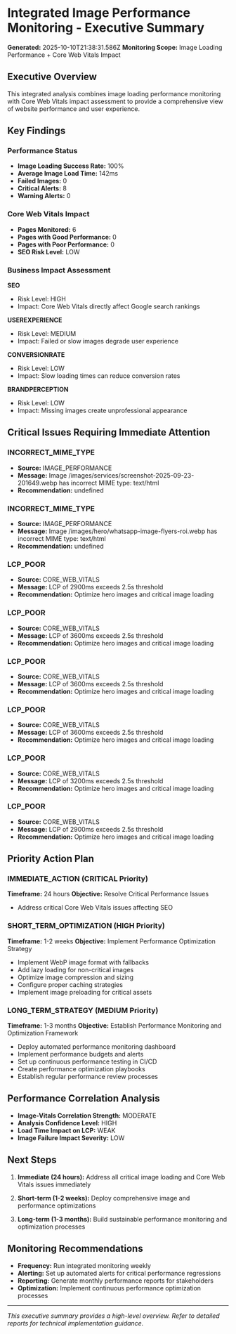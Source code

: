 # Integrated Image Performance Monitoring - Executive Summary

**Generated:** 2025-10-10T21:38:31.586Z **Monitoring Scope:** Image Loading
Performance + Core Web Vitals Impact

## Executive Overview

This integrated analysis combines image loading performance monitoring with Core
Web Vitals impact assessment to provide a comprehensive view of website
performance and user experience.

## Key Findings

### Performance Status

- **Image Loading Success Rate:** 100%
- **Average Image Load Time:** 142ms
- **Failed Images:** 0
- **Critical Alerts:** 8
- **Warning Alerts:** 0

### Core Web Vitals Impact

- **Pages Monitored:** 6
- **Pages with Good Performance:** 0
- **Pages with Poor Performance:** 0
- **SEO Risk Level:** LOW

### Business Impact Assessment

**SEO**

- Risk Level: HIGH
- Impact: Core Web Vitals directly affect Google search rankings

**USEREXPERIENCE**

- Risk Level: MEDIUM
- Impact: Failed or slow images degrade user experience

**CONVERSIONRATE**

- Risk Level: LOW
- Impact: Slow loading times can reduce conversion rates

**BRANDPERCEPTION**

- Risk Level: LOW
- Impact: Missing images create unprofessional appearance

## Critical Issues Requiring Immediate Attention

### INCORRECT_MIME_TYPE

- **Source:** IMAGE_PERFORMANCE
- **Message:** Image /images/services/screenshot-2025-09-23-201649.webp has
  incorrect MIME type: text/html
- **Recommendation:** undefined

### INCORRECT_MIME_TYPE

- **Source:** IMAGE_PERFORMANCE
- **Message:** Image /images/hero/whatsapp-image-flyers-roi.webp has incorrect
  MIME type: text/html
- **Recommendation:** undefined

### LCP_POOR

- **Source:** CORE_WEB_VITALS
- **Message:** LCP of 2900ms exceeds 2.5s threshold
- **Recommendation:** Optimize hero images and critical image loading

### LCP_POOR

- **Source:** CORE_WEB_VITALS
- **Message:** LCP of 3600ms exceeds 2.5s threshold
- **Recommendation:** Optimize hero images and critical image loading

### LCP_POOR

- **Source:** CORE_WEB_VITALS
- **Message:** LCP of 3600ms exceeds 2.5s threshold
- **Recommendation:** Optimize hero images and critical image loading

### LCP_POOR

- **Source:** CORE_WEB_VITALS
- **Message:** LCP of 3600ms exceeds 2.5s threshold
- **Recommendation:** Optimize hero images and critical image loading

### LCP_POOR

- **Source:** CORE_WEB_VITALS
- **Message:** LCP of 3200ms exceeds 2.5s threshold
- **Recommendation:** Optimize hero images and critical image loading

### LCP_POOR

- **Source:** CORE_WEB_VITALS
- **Message:** LCP of 2900ms exceeds 2.5s threshold
- **Recommendation:** Optimize hero images and critical image loading

## Priority Action Plan

### IMMEDIATE_ACTION (CRITICAL Priority)

**Timeframe:** 24 hours **Objective:** Resolve Critical Performance Issues

- Address critical Core Web Vitals issues affecting SEO

### SHORT_TERM_OPTIMIZATION (HIGH Priority)

**Timeframe:** 1-2 weeks **Objective:** Implement Performance Optimization
Strategy

- Implement WebP image format with fallbacks
- Add lazy loading for non-critical images
- Optimize image compression and sizing
- Configure proper caching strategies
- Implement image preloading for critical assets

### LONG_TERM_STRATEGY (MEDIUM Priority)

**Timeframe:** 1-3 months **Objective:** Establish Performance Monitoring and
Optimization Framework

- Deploy automated performance monitoring dashboard
- Implement performance budgets and alerts
- Set up continuous performance testing in CI/CD
- Create performance optimization playbooks
- Establish regular performance review processes

## Performance Correlation Analysis

- **Image-Vitals Correlation Strength:** MODERATE
- **Analysis Confidence Level:** HIGH
- **Load Time Impact on LCP:** WEAK
- **Image Failure Impact Severity:** LOW

## Next Steps

1. **Immediate (24 hours):** Address all critical image loading and Core Web
   Vitals issues immediately

2. **Short-term (1-2 weeks):** Deploy comprehensive image and performance
   optimizations

3. **Long-term (1-3 months):** Build sustainable performance monitoring and
   optimization processes

## Monitoring Recommendations

- **Frequency:** Run integrated monitoring weekly
- **Alerting:** Set up automated alerts for critical performance regressions
- **Reporting:** Generate monthly performance reports for stakeholders
- **Optimization:** Implement continuous performance optimization processes

---

_This executive summary provides a high-level overview. Refer to detailed
reports for technical implementation guidance._
